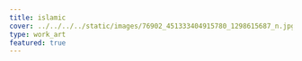```yaml
---
title: islamic
cover: ../../../../static/images/76902_451333404915780_1298615687_n.jpg
type: work_art
featured: true
---
```

